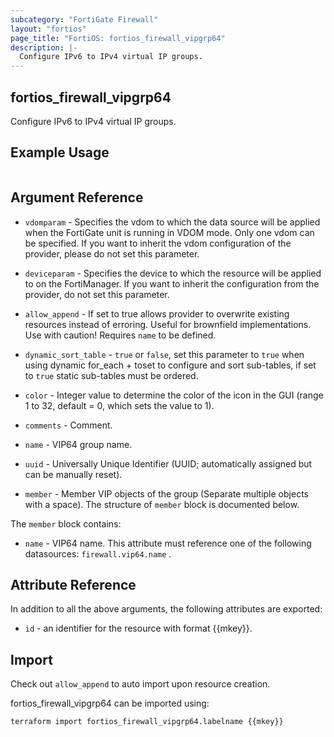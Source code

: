 ```yaml
---
subcategory: "FortiGate Firewall"
layout: "fortios"
page_title: "FortiOS: fortios_firewall_vipgrp64"
description: |-
  Configure IPv6 to IPv4 virtual IP groups.
---
```


## fortios_firewall_vipgrp64
Configure IPv6 to IPv4 virtual IP groups.

## Example Usage

```hcl

```

## Argument Reference
* `vdomparam` - Specifies the vdom to which the data source will be applied when the FortiGate unit is running in VDOM mode. Only one vdom can be specified. If you want to inherit the vdom configuration of the provider, please do not set this parameter.
* `deviceparam` - Specifies the device to which the resource will be applied to on the FortiManager. If you want to inherit the configuration from the provider, do not set this parameter.
* `allow_append` - If set to true allows provider to overwrite existing resources instead of erroring. Useful for brownfield implementations. Use with caution! Requires `name` to be defined.
* `dynamic_sort_table` - `true` or `false`, set this parameter to `true` when using dynamic for_each + toset to configure and sort sub-tables, if set to `true` static sub-tables must be ordered.

* `color` - Integer value to determine the color of the icon in the GUI (range 1 to 32, default = 0, which sets the value to 1).
* `comments` - Comment.
* `name` - VIP64 group name.
* `uuid` - Universally Unique Identifier (UUID; automatically assigned but can be manually reset).
* `member` - Member VIP objects of the group (Separate multiple objects with a space). The structure of `member` block is documented below.

The `member` block contains:

* `name` - VIP64 name. This attribute must reference one of the following datasources: `firewall.vip64.name` .

## Attribute Reference

In addition to all the above arguments, the following attributes are exported:
* `id` - an identifier for the resource with format {{mkey}}.

## Import

Check out `allow_append` to auto import upon resource creation.

fortios_firewall_vipgrp64 can be imported using:
```sh
terraform import fortios_firewall_vipgrp64.labelname {{mkey}}
```
